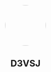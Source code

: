 <p align="center">
    <img style="border-radius: 100px" width="128" height="128" src="https://avatars2.githubusercontent.com/u/45319920?s=460&u=d36e049f6f5658c9439330560160db149ad16052&v=4">
</p>
<h1 align="center">D3VSJ</h1>


